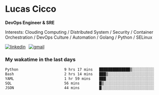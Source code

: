 # Lucas Cicco

**DevOps Engineer & SRE**

Interests: Clouding Computing / Distributed System / Security / Container Orchestration / DevOps Culture / Automation / Golang / Python / SELinux
 
<div style="display: flex; align-items: center; gap: 10px;">
  <a href="https://www.linkedin.com/in/lucas-vitor-de-cicco" target="_blank">
    <img
      src="https://img.shields.io/badge/-LinkedIn-%230077B5?style=for-the-badge&logo=linkedin&logoColor=white"
      alt="linkedin"
      target="_blank" 
    />
  </a>
  <a href="mailto:lucasvitorx1@gmail.com">
      <img
        src="https://img.shields.io/badge/-Gmail-%23333?style=for-the-badge&logo=gmail&logoColor=white"
        alt="gmail"
        target="_blank"
      />
  </a>
</div>

### My wakatime in the last days

<!--START_SECTION:waka-->

```txt
Python                     9 hrs 17 mins   ██████████████▒░░░░░░░░░░   57.20 %
Bash                       2 hrs 14 mins   ███▒░░░░░░░░░░░░░░░░░░░░░   13.77 %
YAML                       1 hr 59 mins    ███░░░░░░░░░░░░░░░░░░░░░░   12.23 %
SQL                        56 mins         █▒░░░░░░░░░░░░░░░░░░░░░░░   05.75 %
JSON                       44 mins         █░░░░░░░░░░░░░░░░░░░░░░░░   04.54 %
```

<!--END_SECTION:waka-->
